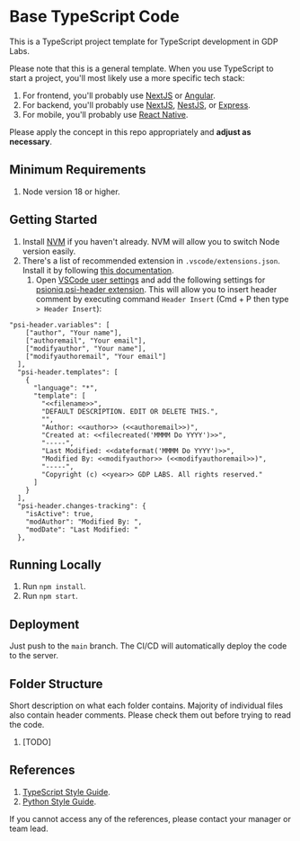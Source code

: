 # Base TypeScript Code

This is a TypeScript project template for TypeScript development in GDP Labs.

Please note that this is a general template. When you use TypeScript to start a project, you'll most likely use a more specific tech stack:

1. For frontend, you'll probably use [NextJS](https://nextjs.org) or [Angular](https://angular.io/).
2. For backend, you'll probably use [NextJS](https://nextjs.org), [NestJS](https://nestjs.com/), or [Express](https://expressjs.com/).
3. For mobile, you'll probably use [React Native](https://reactnative.dev/).

Please apply the concept in this repo appropriately and **adjust as necessary**.

## Minimum Requirements

1. Node version 18 or higher.

## Getting Started

1. Install [NVM](https://github.com/nvm-sh/nvm) if you haven't already. NVM will allow you to switch Node version easily.
2. There's a list of recommended extension in `.vscode/extensions.json`. Install it by following [this documentation](https://code.visualstudio.com/docs/editor/extension-marketplace#_recommended-extensions).
   1. Open [VSCode user settings](https://code.visualstudio.com/docs/getstarted/settings) and add the following settings for [psioniq.psi-header extension](https://marketplace.visualstudio.com/items?itemName=psioniq.psi-header). This will allow you to insert header comment by executing command `Header Insert` (Cmd + P then type `> Header Insert`):

```
"psi-header.variables": [
    ["author", "Your name"],
    ["authoremail", "Your email"],
    ["modifyauthor", "Your name"],
    ["modifyauthoremail", "Your email"]
  ],
  "psi-header.templates": [
    {
      "language": "*",
      "template": [
        "<<filename>>",
        "DEFAULT DESCRIPTION. EDIT OR DELETE THIS.",
        "",
        "Author: <<author>> (<<authoremail>>)",
        "Created at: <<filecreated('MMMM Do YYYY')>>",
        "-----",
        "Last Modified: <<dateformat('MMMM Do YYYY')>>",
        "Modified By: <<modifyauthor>> (<<modifyauthoremail>>)",
        "-----",
        "Copyright (c) <<year>> GDP LABS. All rights reserved."
      ]
    }
  ],
  "psi-header.changes-tracking": {
    "isActive": true,
    "modAuthor": "Modified By: ",
    "modDate": "Last Modified: "
  },
```

## Running Locally

1. Run `npm install`.
2. Run `npm start`.

## Deployment

Just push to the `main` branch. The CI/CD will automatically deploy the code to the server.

## Folder Structure

Short description on what each folder contains. Majority of individual files also contain header comments. Please check them out before trying to read the code.

1. [TODO]

## References

1. [TypeScript Style Guide](https://docs.google.com/document/d/1LNgP9RUv2XILrLHE1Vto2TfbraA6CaOBq4TtzFmfDzc).
2. [Python Style Guide](https://docs.google.com/document/d/1uRggCrHnVfDPBnG641FyQBwUwLoFw0kTzNqRm92vUwM).

If you cannot access any of the references, please contact your manager or team lead.
